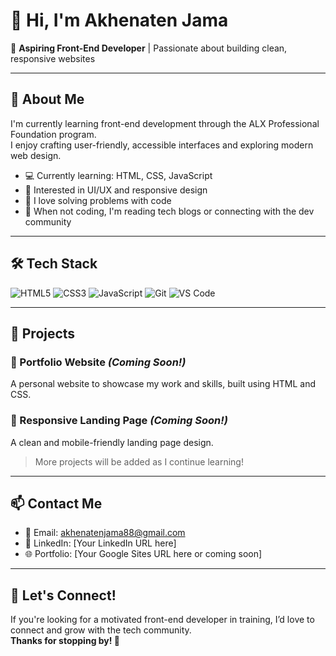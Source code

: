 # 👋 Hi, I'm Akhenaten Jama

🎯 **Aspiring Front-End Developer** | Passionate about building clean, responsive websites

---

## 🧠 About Me
I'm currently learning front-end development through the ALX Professional Foundation program.  
I enjoy crafting user-friendly, accessible interfaces and exploring modern web design.

- 💻 Currently learning: HTML, CSS, JavaScript
- 🌱 Interested in UI/UX and responsive design
- 🧩 I love solving problems with code
- 📖 When not coding, I'm reading tech blogs or connecting with the dev community

---

## 🛠 Tech Stack
![HTML5](https://img.shields.io/badge/-HTML5-orange?logo=html5)
![CSS3](https://img.shields.io/badge/-CSS3-blue?logo=css3)
![JavaScript](https://img.shields.io/badge/-JavaScript-yellow?logo=javascript)
![Git](https://img.shields.io/badge/-Git-black?logo=git)
![VS Code](https://img.shields.io/badge/-VSCode-007ACC?logo=visual-studio-code)

---

## 📂 Projects

### 🚧 Portfolio Website *(Coming Soon!)*
A personal website to showcase my work and skills, built using HTML and CSS.

### 📝 Responsive Landing Page *(Coming Soon!)*
A clean and mobile-friendly landing page design.

> More projects will be added as I continue learning!

---

## 📫 Contact Me

- 📧 Email: [akhenatenjama88@gmail.com](mailto:akhenatenjama88@gmail.com)
- 🔗 LinkedIn: [Your LinkedIn URL here]
- 🌐 Portfolio: [Your Google Sites URL here or coming soon]

---

## 🚀 Let's Connect!

If you're looking for a motivated front-end developer in training, I’d love to connect and grow with the tech community.  
**Thanks for stopping by! 🙏**

